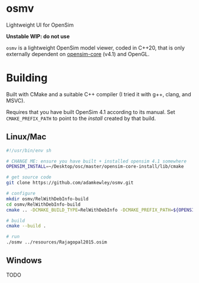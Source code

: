 # osmv

Lightweight UI for OpenSim

**Unstable WIP: do not use**

`osmv` is a lightweight OpenSim model viewer, coded in C++20, that is
only externally dependent on
[opensim-core](https://github.com/opensim-org/opensim-core) (v4.1) and
OpenGL.


# Building

Built with CMake and a suitable C++ compiler (I tried it with g++,
clang, and MSVC).

Requires that you have built OpenSim 4.1 according to its manual. Set
`CMAKE_PREFIX_PATH` to point to the *install* created by that build.

## Linux/Mac

```bash
#!/usr/bin/env sh

# CHANGE ME: ensure you have built + installed opensim 4.1 somewhere
OPENSIM_INSTALL=~/Desktop/osc/master/opensim-core-install/lib/cmake

# get source code
git clone https://github.com/adamkewley/osmv.git

# configure
mkdir osmv/RelWithDebInfo-build
cd osmv/RelWithDebInfo-build
cmake .. -DCMAKE_BUILD_TYPE=RelWithDebInfo -DCMAKE_PREFIX_PATH=${OPENSIM_INSTALL}

# build
cmake --build .

# run
./osmv ../resources/Rajagopal2015.osim
```

## Windows

TODO

